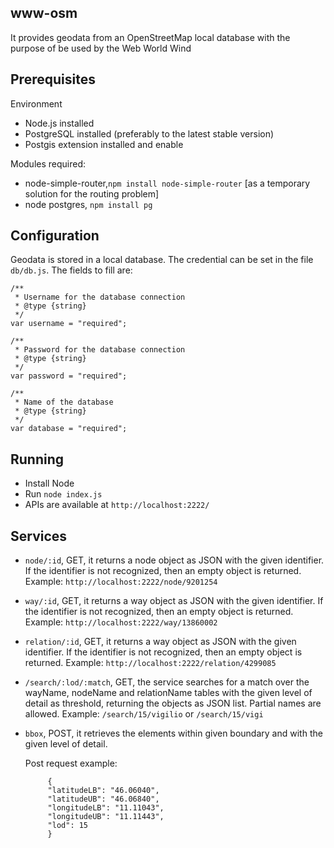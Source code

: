 ## www-osm

It provides geodata from an OpenStreetMap local database with the purpose of be used by the Web World Wind

## Prerequisites
Environment
* Node.js installed
* PostgreSQL installed (preferably to the latest stable version)
* Postgis extension installed and enable

Modules required:
* node-simple-router,`npm install node-simple-router` [as a temporary solution for the routing problem]
* node postgres, `npm install pg`

## Configuration

Geodata is stored in a local database. The credential can be set in the file `db/db.js`.
The fields to fill are:
```
/**
 * Username for the database connection
 * @type {string}
 */
var username = "required";

/**
 * Password for the database connection
 * @type {string}
 */
var password = "required";

/**
 * Name of the database
 * @type {string}
 */
var database = "required"; 
```

## Running

* Install Node
* Run `node index.js`
* APIs are available at `http://localhost:2222/`

## Services

* `node/:id`, GET, it returns a node object as JSON with the given identifier. If the identifier is not recognized, then an empty object is returned. Example: `http://localhost:2222/node/9201254`
* `way/:id`, GET,  it returns a way object as JSON with the given identifier. If the identifier is not recognized, then an empty object is returned. Example: `http://localhost:2222/way/13860002`
* `relation/:id`, GET, it returns a way object as JSON with the given identifier. If the identifier is not recognized, then an empty object is returned. Example: `http://localhost:2222/relation/4299085`
* `/search/:lod/:match`, GET, the service searches for a match over the wayName, nodeName and relationName tables with the given level of detail as threshold, returning the objects as JSON list. Partial names are allowed. Example: `/search/15/vigilio` or `/search/15/vigi`
* `bbox`, POST, it retrieves the elements within given boundary and with the given level of detail.

    Post request example:
    ```
         {
         "latitudeLB": "46.06040",
         "latitudeUB": "46.06840",
         "longitudeLB": "11.11043",
         "longitudeUB": "11.11443",
         "lod": 15
         }
    ```

